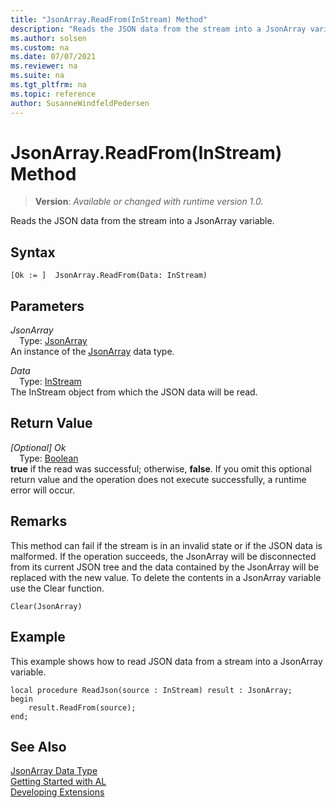 ```yaml
---
title: "JsonArray.ReadFrom(InStream) Method"
description: "Reads the JSON data from the stream into a JsonArray variable."
ms.author: solsen
ms.custom: na
ms.date: 07/07/2021
ms.reviewer: na
ms.suite: na
ms.tgt_pltfrm: na
ms.topic: reference
author: SusanneWindfeldPedersen
---
```

[//]: # (START>DO_NOT_EDIT)
[//]: # (IMPORTANT:Do not edit any of the content between here and the END>DO_NOT_EDIT.)
[//]: # (Any modifications should be made in the .xml files in the ModernDev repo.)
# JsonArray.ReadFrom(InStream) Method
> **Version**: _Available or changed with runtime version 1.0._

Reads the JSON data from the stream into a JsonArray variable.


## Syntax
```AL
[Ok := ]  JsonArray.ReadFrom(Data: InStream)
```
## Parameters
*JsonArray*  
&emsp;Type: [JsonArray](jsonarray-data-type.md)  
An instance of the [JsonArray](jsonarray-data-type.md) data type.  

*Data*  
&emsp;Type: [InStream](../instream/instream-data-type.md)  
The InStream object from which the JSON data will be read.  


## Return Value
*[Optional] Ok*  
&emsp;Type: [Boolean](../boolean/boolean-data-type.md)  
**true** if the read was successful; otherwise, **false**. If you omit this optional return value and the operation does not execute successfully, a runtime error will occur.  


[//]: # (IMPORTANT: END>DO_NOT_EDIT)

## Remarks 
This method can fail if the stream is in an invalid state or if the JSON data is malformed.
If the operation succeeds, the JsonArray will be disconnected from its current JSON tree and the data contained by the JsonArray will be replaced with the new value.
To delete the contents in a JsonArray variable use the Clear function.

```
Clear(JsonArray)
```

## Example
This example shows how to read JSON data from a stream into a JsonArray variable.

```
local procedure ReadJson(source : InStream) result : JsonArray;
begin
    result.ReadFrom(source);    
end;
```
## See Also
[JsonArray Data Type](jsonarray-data-type.md)  
[Getting Started with AL](../../devenv-get-started.md)  
[Developing Extensions](../../devenv-dev-overview.md)